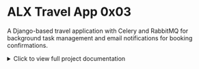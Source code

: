 # ALX Travel App 0x03

A Django-based travel application with Celery and RabbitMQ for background task management and email notifications for booking confirmations.

<details>
<summary>Click to view full project documentation</summary>

## Project Overview

This project extends `alx_travel_app_0x02` by integrating Celery with RabbitMQ to handle asynchronous tasks, specifically sending booking confirmation emails when a booking is created via the REST API. The application uses Django REST Framework for API endpoints and Django’s email backend for notifications.

## Features

- **Asynchronous Email Notifications**: Sends booking confirmation emails using Celery when a booking is created.
- **REST API**: Manages bookings through the `BookingViewSet` at `/api/bookings/`.
- **Background Task Management**: Uses Celery with RabbitMQ as the message broker for reliable task execution.

## Prerequisites

- Python 3.8 or higher
- Django 4.2 or higher
- Celery 5.3 or higher
- RabbitMQ 3.8 or higher
- A valid SMTP email provider account (e.g., Gmail, SendGrid)
- Git for version control
